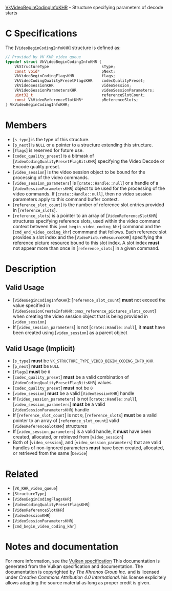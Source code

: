 [VkVideoBeginCodingInfoKHR](https://www.khronos.org/registry/vulkan/specs/1.3-extensions/man/html/VkVideoBeginCodingInfoKHR.html) - Structure specifying parameters of decode starts

# C Specifications
The [`VideoBeginCodingInfoKHR`] structure is defined as:
```c
// Provided by VK_KHR_video_queue
typedef struct VkVideoBeginCodingInfoKHR {
    VkStructureType                       sType;
    const void*                           pNext;
    VkVideoBeginCodingFlagsKHR            flags;
    VkVideoCodingQualityPresetFlagsKHR    codecQualityPreset;
    VkVideoSessionKHR                     videoSession;
    VkVideoSessionParametersKHR           videoSessionParameters;
    uint32_t                              referenceSlotCount;
    const VkVideoReferenceSlotKHR*        pReferenceSlots;
} VkVideoBeginCodingInfoKHR;
```

# Members
- [`s_type`] is the type of this structure.
- [`p_next`] is `NULL` or a pointer to a structure extending this structure.
- [`flags`] is reserved for future use.
- [`codec_quality_preset`] is a bitmask of [`VideoCodingQualityPresetFlagBitsKHR`] specifying the Video Decode or Encode quality preset.
- [`video_session`] is the video session object to be bound for the processing of the video commands.
- [`video_session_parameters`] is [`crate::Handle::null`] or a handle of a [`VideoSessionParametersKHR`] object to be used for the processing of the video commands. If [`crate::Handle::null`], then no video session parameters apply to this command buffer context.
- [`reference_slot_count`] is the number of reference slot entries provided in [`reference_slots`].
- [`reference_slots`] is a pointer to an array of [`VideoReferenceSlotKHR`] structures specifying reference slots, used within the video command context between this [`cmd_begin_video_coding_khr`] command and the [`cmd_end_video_coding_khr`] commmand that follows. Each reference slot provides a slot index and the [`VideoPictureResourceKHR`] specifying the reference picture resource bound to this slot index. A slot index  **must**  not appear more than once in [`reference_slots`] in a given command.

# Description
## Valid Usage
-  [`VideoBeginCodingInfoKHR`]::[`reference_slot_count`] **must**  not exceed the value specified in [`VideoSessionCreateInfoKHR::max_reference_pictures_slots_count`] when creating the video session object that is being provided in [`video_session`]
-    If [`video_session_parameters`] is not [`crate::Handle::null`], it  **must**  have been created using [`video_session`] as a parent object

## Valid Usage (Implicit)
-  [`s_type`] **must**  be `VK_STRUCTURE_TYPE_VIDEO_BEGIN_CODING_INFO_KHR`
-  [`p_next`] **must**  be `NULL`
-  [`flags`] **must**  be `0`
-  [`codec_quality_preset`] **must**  be a valid combination of [`VideoCodingQualityPresetFlagBitsKHR`] values
-  [`codec_quality_preset`] **must**  not be `0`
-  [`video_session`] **must**  be a valid [`VideoSessionKHR`] handle
-    If [`video_session_parameters`] is not [`crate::Handle::null`], [`video_session_parameters`] **must**  be a valid [`VideoSessionParametersKHR`] handle
-    If [`reference_slot_count`] is not `0`, [`reference_slots`] **must**  be a valid pointer to an array of [`reference_slot_count`] valid [`VideoReferenceSlotKHR`] structures
-    If [`video_session_parameters`] is a valid handle, it  **must**  have been created, allocated, or retrieved from [`video_session`]
-    Both of [`video_session`], and [`video_session_parameters`] that are valid handles of non-ignored parameters  **must**  have been created, allocated, or retrieved from the same [`Device`]

# Related
- [`VK_KHR_video_queue`]
- [`StructureType`]
- [`VideoBeginCodingFlagsKHR`]
- [`VideoCodingQualityPresetFlagsKHR`]
- [`VideoReferenceSlotKHR`]
- [`VideoSessionKHR`]
- [`VideoSessionParametersKHR`]
- [`cmd_begin_video_coding_khr`]

# Notes and documentation
For more information, see the [Vulkan specification](https://www.khronos.org/registry/vulkan/specs/1.3-extensions/html/vkspec.html)
This documentation is generated from the Vulkan specification and documentation.
The documentation is copyrighted by *The Khronos Group Inc.* and is licensed under *Creative Commons Attribution 4.0 International*.
his license explicitely allows adapting the source material as long as proper credit is given.
        